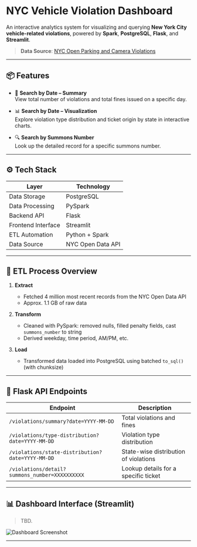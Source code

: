 # NYC Vehicle Violation Dashboard

An interactive analytics system for visualizing and querying **New York City vehicle-related violations**, powered by **Spark**, **PostgreSQL**, **Flask**, and **Streamlit**.

> **Data Source**: [NYC Open Parking and Camera Violations](https://data.cityofnewyork.us/)

---

## 📦 Features

- 📅 **Search by Date – Summary**  
  View total number of violations and total fines issued on a specific day.

- 📊 **Search by Date – Visualization**  
  Explore violation type distribution and ticket origin by state in interactive charts.

- 🔍 **Search by Summons Number**  
  Look up the detailed record for a specific summons number.

---

## ⚙️ Tech Stack

| Layer             | Technology       |
|------------------|------------------|
| Data Storage      | PostgreSQL       |
| Data Processing   | PySpark          |
| Backend API       | Flask            |
| Frontend Interface| Streamlit        |
| ETL Automation    | Python + Spark   |
| Data Source       | NYC Open Data API|

---

## 🧪 ETL Process Overview

1. **Extract**  
   - Fetched 4 million most recent records from the NYC Open Data API  
   - Approx. 1.1 GB of raw data

2. **Transform**  
   - Cleaned with PySpark: removed nulls, filled penalty fields, cast `summons_number` to string  
   - Derived weekday, time period, AM/PM, etc.  

3. **Load**  
   - Transformed data loaded into PostgreSQL using batched `to_sql()` (with chunksize)

---

## 🔗 Flask API Endpoints

| Endpoint                                             | Description                            |
|------------------------------------------------------|----------------------------------------|
| `/violations/summary?date=YYYY-MM-DD`               | Total violations and fines             |
| `/violations/type-distribution?date=YYYY-MM-DD`     | Violation type distribution            |
| `/violations/state-distribution?date=YYYY-MM-DD`    | State-wise distribution of violations  |									       		       
| `/violations/detail?summons_number=XXXXXXXXXX`      | Lookup details for a specific ticket   |

---

## 📊 Dashboard Interface (Streamlit)

> TBD.

![Dashboard Screenshot](https://via.placeholder.com/800x400.png?text=Dashboard+Preview)

---
